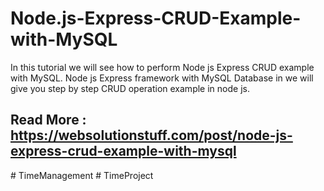# Node.js-Express-CRUD-Example-with-MySQL
In this tutorial we will see how to perform Node js Express CRUD example with MySQL. Node js Express framework with MySQL Database in we will give you step by step CRUD operation example in node js.
## Read More : https://websolutionstuff.com/post/node-js-express-crud-example-with-mysql
#   T i m e M a n a g e m e n t  
 #   T i m e P r o j e c t  
 
